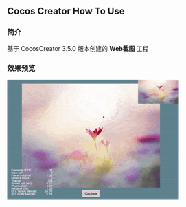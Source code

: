 ## Cocos Creator How To Use

### 简介

基于 CocosCreator 3.5.0 版本创建的 **Web截图** 工程

### 效果预览
![image](../../../gif/202203/2022030522.gif)